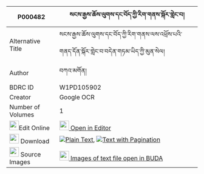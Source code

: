 |P000482|སངས་རྒྱས་ཆོས་ལུགས་དང་བོད་ཀྱི་རིག་གནས་སྐོར་གླེང་བ། 
| --- | --- 
|Alternative Title |སངས་རྒྱས་ཆོས་ལུགས་དང་བོད་ཀྱི་རིག་གནས་ལས་འཕྲོས་པའི་གནད་དོན་སྐོར་གླེང་བ་བདེན་གཏམ་ཡིད་ཀྱི་མུན་སེལ།
|Author| བཀའ་མགོན།
|BDRC ID | W1PD105902
|Creator | Google OCR
|Number of Volumes| 1
|<img width="25" src="https://img.icons8.com/color/25/000000/edit-property.png">Edit Online| [<img width="25" src="https://avatars.githubusercontent.com/u/45091458?s=200&v=4"> Open in Editor](http://editor.openpecha.org/P000482)
|<img width="25" src="https://img.icons8.com/fluent/48/000000/download-2.png"/>  Download | [![](https://img.icons8.com/color/20/000000/txt.png)Plain Text](https://github.com/Openpecha/P000482/releases/download/v1/sangye_choluk_dang_bo_kyi_rikn_plain_P000482.zip), [![](https://img.icons8.com/color/20/000000/txt.png)Text with Pagination](https://github.com/Openpecha/P000482/releases/download/v1/sangye_choluk_dang_bo_kyi_rikn_pages_P000482.zip)
|<img width="25" src="https://img.icons8.com/plasticine/100/000000/pictures-folder.png"/>  Source Images | [<img width="25" src="https://library.bdrc.io/icons/BUDA-small.svg"> Images of text file open in BUDA](https://library.bdrc.io/show/bdr:W1PD105902)